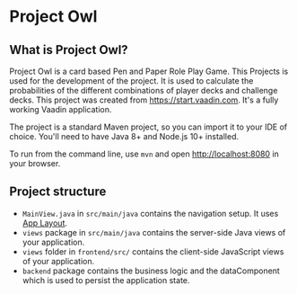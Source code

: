 # Project Owl 

## What is Project Owl?
Project Owl is a card based Pen and Paper Role Play Game. This Projects is used for the development of the project. 
It is used to calculate the probabilities of the different combinations of player decks and challenge decks.
This project was created from https://start.vaadin.com. It's a fully working Vaadin application.

The project is a standard Maven project, so you can import it to your IDE of choice. You'll need to have Java 8+ and Node.js 10+ installed.

To run from the command line, use `mvn` and open [http://localhost:8080](http://localhost:8080) in your browser.

## Project structure

- `MainView.java` in `src/main/java` contains the navigation setup. It uses [App Layout](https://vaadin.com/components/vaadin-app-layout).
- `views` package in `src/main/java` contains the server-side Java views of your application.
- `views` folder in `frontend/src/` contains the client-side JavaScript views of your application.
- `backend` package contains the business logic and the dataComponent which is used to persist the application state.
